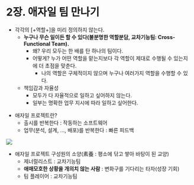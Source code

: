 # 2장. 애자일 팀 만나기

- 각각의 [+역할+]을 미리 정의하지 않는다. 
  - **누구나 무슨 일이든 할 수 있다(불분명한 역할분담, 교차기능팀: Cross-Functional Team).**
    - 왜? 우리 모두는 한 배를 탄 하나의 팀이다.
    - 어떻게? 누가 어떤 역할을 맡는지보다 각 역할이 제대로 수행될 수 있는지에 더 초점을 맞춘다.
      - 나의 역할은 구체적이지 않으며 누구나 여러가지 역할을 수행할 수 있다.
  - 책임감과 자율성
    - 모두가 다 자율적으로 일하고 싶어하지 않는다.
    - 일부는 명확한 업무 지시에 따라 일하고 싶어한다.

+ 애자일 프로젝트란?
  - 출시를 반복한다 : 작동하는 소프트웨어
  - 업무(분석, 설계, ..., 배포)를 반복한다 : 빠른 피드백  

![](./Images/Project_vs_AgileProject.png.png)

- 애자일 프로젝트 구성원의 소양(素養 : 평소에 닦고 쌓아 바탕이 된 교양)
  - 제너럴리스트 : 교차기능팀
  - **애매모호한 상황을 개의치 않는 사람** : 변화구를 기다리는 타자(성장 기회)
  - 팀 플레이어 : 교차기능팀
